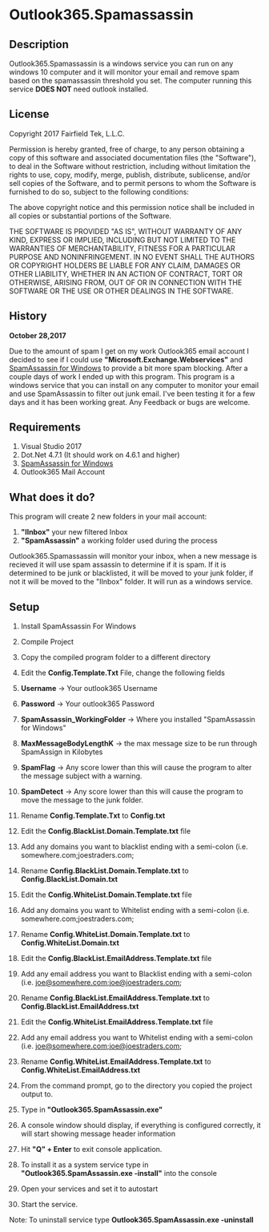 # Outlook365.Spamassassin

<h2>Description</h2>

Outlook365.Spamassassin is a windows service you can run on any windows 10 computer and it will monitor your email and remove spam based on the spamassassin threshold you set.  The computer running this service <b>DOES NOT</b> need outlook installed.

<h2>License</h2>
Copyright 2017 Fairfield Tek, L.L.C.

Permission is hereby granted, free of charge, to any person obtaining a copy of this software and associated documentation files (the "Software"), to deal in the Software without restriction, including without limitation the rights to use, copy, modify, merge, publish, distribute, sublicense, and/or sell copies of the Software, and to permit persons to whom the Software is furnished to do so, subject to the following conditions:

The above copyright notice and this permission notice shall be included in all copies or substantial portions of the Software.

THE SOFTWARE IS PROVIDED "AS IS", WITHOUT WARRANTY OF ANY KIND, EXPRESS OR IMPLIED, INCLUDING BUT NOT LIMITED TO THE WARRANTIES OF MERCHANTABILITY, FITNESS FOR A PARTICULAR PURPOSE AND NONINFRINGEMENT. IN NO EVENT SHALL THE AUTHORS OR COPYRIGHT HOLDERS BE LIABLE FOR ANY CLAIM, DAMAGES OR OTHER LIABILITY, WHETHER IN AN ACTION OF CONTRACT, TORT OR OTHERWISE, ARISING FROM, OUT OF OR IN CONNECTION WITH THE SOFTWARE OR THE USE OR OTHER DEALINGS IN THE SOFTWARE.


<h2>History</h2>

<b>October 28,2017</b> 

Due to the amount of spam I get on my work Outlook365 email account I decided to see if I could use <b>"Microsoft.Exchange.Webservices"</b> and <a href="https://www.jam-software.com/spamassassin/">SpamAssassin for Windows</a> to provide a bit more spam blocking.  After a couple days of work I ended up with this program.  This program is a windows service that you can install on any computer to monitor your email and use SpamAssassin to filter out junk email.  I've been testing it for a few days and it has been working great.  Any Feedback or bugs are welcome.

<h2>Requirements</h2>

1. Visual Studio 2017
2. Dot.Net 4.7.1 (It should work on 4.6.1 and higher)
3. <a href="https://www.jam-software.com/spamassassin/">SpamAssassin for Windows</a>
4. Outlook365 Mail Account

<h2>What does it do?</h2>

This program will create 2 new folders in your mail account:
1. <b>"IInbox"</b> your new filtered Inbox
2. <b>"SpamAssassin"</b> a working folder used during the process

Outlook365.Spamassassin will monitor your inbox, when a new message is recieved it will use spam assassin to determine if it is spam.  If it is determined to be junk or blacklisted, it will be moved to your junk folder, if not it will be moved to the "IInbox" folder.
It will run as a windows service.

<H2>Setup</h2>

1. Install SpamAssassin For Windows
2. Compile Project
3. Copy the compiled program folder to a different directory

4. Edit the <b>Config.Template.Txt</b> File, change the following fields
5. <b>Username</b> -> Your outlook365 Username
6. <b>Password</b> -> Your outlook365 Password
7. <b>SpamAssassin_WorkingFolder</b> -> Where you installed "SpamAssassin for Windows"
8. <b>MaxMessageBodyLengthK</b> -> the max message size to be run through SpamAssign in Kilobytes
9. <b>SpamFlag</b> -> Any score lower than this will cause the program to alter the message subject with a warning.
10. <b>SpamDetect</b> -> Any score lower than this will cause the program to move the message to the junk folder.
11. Rename <b>Config.Template.Txt</b> to <b>Config.txt</b>

12. Edit the <b>Config.BlackList.Domain.Template.txt</b> file
13. Add any domains you want to blacklist ending with a semi-colon (i.e. somewhere.com;joestraders.com;
14.  Rename <b>Config.BlackList.Domain.Template.txt</b> to <b>Config.BlackList.Domain.txt</b>

15. Edit the <b>Config.WhiteList.Domain.Template.txt</b> file
16. Add any domains you want to Whitelist ending with a semi-colon (i.e. somewhere.com;joestraders.com;
17.  Rename <b>Config.WhiteList.Domain.Template.txt</b> to <b>Config.WhiteList.Domain.txt</b>
  
18. Edit the <b>Config.BlackList.EmailAddress.Template.txt</b> file
19. Add any email address you want to Blacklist ending with a semi-colon (i.e. joe@somewhere.com;joe@joestraders.com;
20.  Rename <b>Config.BlackList.EmailAddress.Template.txt</b> to <b>Config.BlackList.EmailAddress.txt</b>

21. Edit the <b>Config.WhiteList.EmailAddress.Template.txt</b> file
22. Add any email address you want to Whitelist ending with a semi-colon (i.e. joe@somewhere.com;joe@joestraders.com;
23.  Rename <b>Config.WhiteList.EmailAddress.Template.txt</b> to <b>Config.WhiteList.EmailAddress.txt</b>

24. From the command prompt, go to the directory you copied the project output to.
25. Type in <b>"Outlook365.SpamAssassin.exe"</b>
26. A console window should display, if everything is configured correctly, it will start showing message header information
27. Hit <b>"Q" + Enter</b> to exit console application.

28. To install it as a system service type in <b>"Outlook365.SpamAssassin.exe -install"</b> into the console
29. Open your services and set it to autostart
30. Start the service.

Note: To uninstall service type <b>Outlook365.SpamAssassin.exe -uninstall</b>


